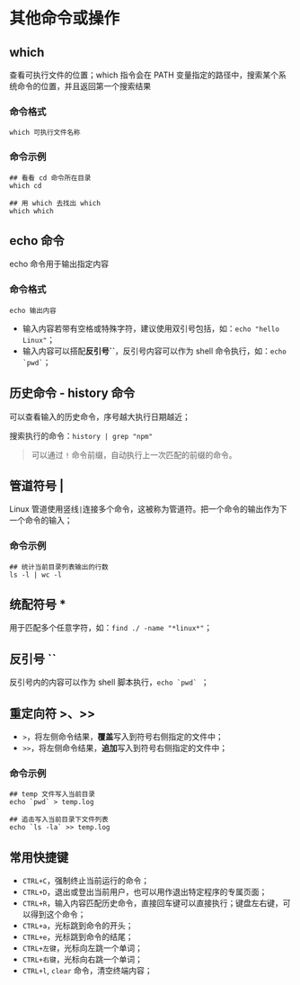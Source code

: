# 其他命令或操作

## which

查看可执行文件的位置；which 指令会在 PATH 变量指定的路径中，搜索某个系统命令的位置，并且返回第一个搜索结果

### 命令格式

`which 可执行文件名称`

### 命令示例

```shell
## 看看 cd 命令所在目录
which cd

## 用 which 去找出 which
which which
```

## echo 命令

echo 命令用于输出指定内容

### 命令格式

`echo 输出内容`

- 输入内容若带有空格或特殊字符，建议使用双引号包括，如：`echo "hello Linux"`；
- 输入内容可以搭配**反引号\`\`**，反引号内容可以作为 shell 命令执行，如：`` echo `pwd` ``；

## 历史命令 - history 命令

可以查看输入的历史命令，序号越大执行日期越近；

搜索执行的命令：`history | grep "npm"`

> 可以通过 `!` 命令前缀，自动执行上一次匹配的前缀的命令。

## 管道符号 |

Linux 管道使用竖线`|`连接多个命令，这被称为管道符。把一个命令的输出作为下一个命令的输入；

### 命令示例

```shell
## 统计当前目录列表输出的行数
ls -l | wc -l
```

## 统配符号 \*

用于匹配多个任意字符，如：`find ./ -name "*linux*"`；

## 反引号 \`\`

反引号内的内容可以作为 shell 脚本执行，`` echo `pwd`  ``；

## 重定向符 >、>>

- `>`，将左侧命令结果，**覆盖**写入到符号右侧指定的文件中；
- `>>`，将左侧命令结果，**追加**写入到符号右侧指定的文件中；

### 命令示例

```shell
## temp 文件写入当前目录
echo `pwd` > temp.log

## 追击写入当前目录下文件列表
echo `ls -la` >> temp.log
```

## 常用快捷键

- `CTRL+C`，强制终止当前运行的命令；
- `CTRL+D`，退出或登出当前用户，也可以用作退出特定程序的专属页面；
- `CTRL+R`，输入内容匹配历史命令，直接回车键可以直接执行；键盘左右键，可以得到这个命令；
- `CTRL+a`，光标跳到命令的开头；
- `CTRL+e`，光标跳到命令的结尾；
- `CTRL+左键`，光标向左跳一个单词；
- `CTRL+右键`，光标向右跳一个单词；
- `CTRL+l`, `clear` 命令，清空终端内容；
